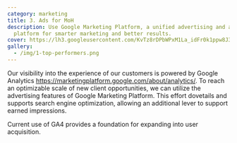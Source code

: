 ```yaml
---
category: marketing
title: 3. Ads for MoH
description: Use Google Marketing Platform, a unified advertising and analytics
  platform for smarter marketing and better results.
cover: https://lh3.googleusercontent.com/KvTz8rDPbWPxM1La_idFr0k1ppw8J3LNlezIUNpf8CHvdZMcJrTFJFqgycec7NHI7ANRMUhyINfd9MthDmbYHXOTU1Vo6-5MJ3vpuA=s768
gallery:
  - /img/1-top-performers.png
---
```


Our visibility into the experience of our customers is powered by Google Analytics <https://marketingplatform.google.com/about/analytics/>. To reach an optimizable scale of new client opportunities, we can utilize the advertising features of Google Marketing Platform. This effort dovetails and supports search engine optimization, allowing an additional lever to support earned impressions.

Current use of GA4 provides a foundation for expanding into user acquisition.
